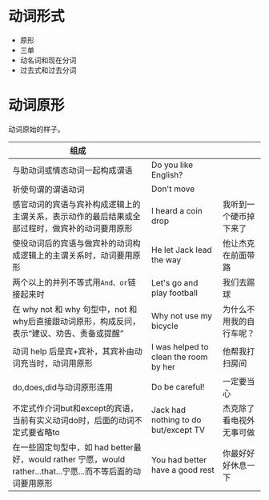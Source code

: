 # 动词形式

- 原形
- 三单
- 动名词和现在分词
- 过去式和过去分词

# 动词原形

动词原始的样子。

| 组成                                                         |                                       |                          |
| ------------------------------------------------------------ | ------------------------------------- | ------------------------ |
| 与助动词或情态动词一起构成谓语                               | Do you like English?                  |                          |
| 祈使句谓的谓语动词                                           | Don't move                            |                          |
| 感官动词的宾语与宾补构成逻辑上的主谓关系，表示动作的最后结果或全部过程时，做宾补的动词要用原形 | I heard a coin  drop                  | 我听到一个硬币掉下来了   |
| 使役动词后的宾语与做宾补的动词构成逻辑上的主谓关系时，动词要用原形 | He let Jack lead the way              | 他让杰克在前面带路       |
| 两个以上的并列不等式用`And、or`链接起来时                    | Let's go and play football            | 我们去踢球               |
| 在 why not 和 why 句型中，not 和 why后直接跟动词原形，构成反问，表示“建议、劝告、责备或提醒” | Why not use my bicycle                | 为什么不用我的自行车呢？ |
| 动词 help 后是宾+宾补，其宾补由动词充当时，动词用原形        | I was helped to clean the room by her | 他帮我打扫房间           |
| do,does,did与动词原形连用                                    | Do be careful!                        | 一定要当心               |
| 不定式作介词but和except的宾语，当前有实义动词do时，后面的动词不定式要省略to | Jack had nothing to do but/except TV  | 杰克除了看电视外无事可做 |
| 在一些固定句型中，如 had better最好，would rather 宁愿，would rather...that...宁愿...而不等后面的动词要用原形 | You had better have a good rest       | 你最好好好休息一下       |

